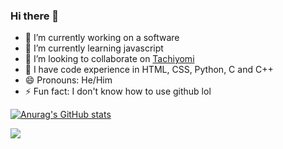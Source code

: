 ### Hi there 👋
- 🔭 I’m currently working on a software
- 🌱 I’m currently learning javascript
- 👯 I’m looking to collaborate on [Tachiyomi](https://github.com/tachiyomiorg/tachiyomi)
- 🌟 I have code experience in HTML, CSS, Python, C and C++
- 😄 Pronouns: He/Him
- ⚡ Fun fact: I don't know how to use github lol
 
[![Anurag's GitHub stats](https://github-readme-stats.vercel.app/api?username=EdwinRodger&hide=issues,stars&count_private=true&show_icons=true&theme=midnight-purple&include_all_commits=true)](https://github.com/anuraghazra/github-readme-stats)

[![](https://visitcount.itsvg.in/api?id=EdwinRodger&label=Profile%20Views&color=11&icon=5&pretty=true)](https://visitcount.itsvg.in)
